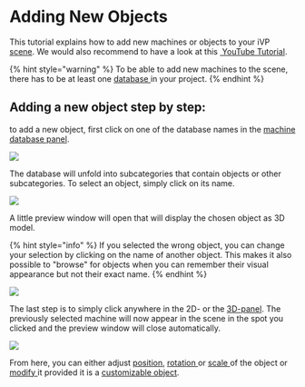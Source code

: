 # Adding New Objects

This tutorial explains how to add new machines or objects to your iVP [scene](broken-reference/). We would also recommend to have a look at this [<img src="../../../.gitbook/assets/YouTube_icon.png" alt="" data-size="line"> YouTube Tutorial](https://youtu.be/7Vprataxi08).

{% hint style="warning" %}
To be able to add new machines to the scene, there has to be at least one [database ](broken-reference/)in your project.
{% endhint %}

## Adding a new object step by step:

to add a new object, first click on one of the database names in the [machine database panel](../user-interface/machine-database-panel.md).

![](../../../.gitbook/assets/iVP\_guide\_add\_new\_machines\_databases.jpg)

The database will unfold into subcategories that contain objects or other subcategories. To select an object, simply click on its name.

![](../../../.gitbook/assets/iVP\_guide\_add\_new\_machines\_expanded\_database.jpg)

A little preview window will open that will display the chosen object as 3D model.

{% hint style="info" %}
If you selected the wrong object, you can change your selection by clicking on the name of another object. This makes it also possible to "browse" for objects when you can remember their visual appearance but not their exact name.
{% endhint %}

![](../../../.gitbook/assets/iVP\_guide\_add\_new\_machines\_selected\_machine.jpg)

The last step is to simply click anywhere in the 2D- or the [3D-panel](../user-interface/the-3d-panel.md). The previously selected machine will now appear in the scene in the spot you clicked and the preview window will close automatically.

![](../../../.gitbook/assets/iVP\_guide\_add\_new\_machines\_placed\_machine.jpg)

From here, you can either adjust [position](selecting-and-moving-objects.md#move-objects), [rotation ](scale-and-rotate-objects.md#rotate-objects)or [scale ](scale-and-rotate-objects.md#scale-objects)of the object or [modify ](customizable-machines.md)it provided it is a [customizable object](customizable-machines.md).
